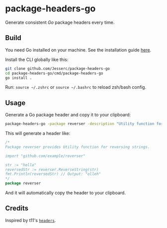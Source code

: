 # package-headers-go

Generate consistent _Go_ package headers every time.

## Build

You need Go installed on your machine. See the installation guide
[here](https://go.dev/doc/install).

Install the CLI globally like this:

```sh
git clone github.com/Jesserc/package-headers-go
cd package-headers-go/cmd/package-headers-go
go install .
```

Run: `source ~/.zshrc` or `source ~/.bashrc` to reload zsh/bash config.

## Usage

Generate a Go package header and copy it to your clipboard:

```sh
package-headers-go -package reverser -description "Utility function for reversing strings." -example "import \"github.com/example/reverser\"\n\nstr := \"hello\"\nreversedStr := reverser.ReverseString(str)\nfmt.Println(reversedStr) // Output: \"olleh\""
```

This will generate a header like:

```go
/*
Package reverser provides Utility function for reversing strings.

import "github.com/example/reverser"

str := "hello"
reversedStr := reverser.ReverseString(str)
fmt.Println(reversedStr) // Output: "olleh"
*/
package reverser
```

And it will automatically copy the header to your clipboard.

## Credits

Inspired by t11's [`headers`](https://github.com/transmissions11/headers).
